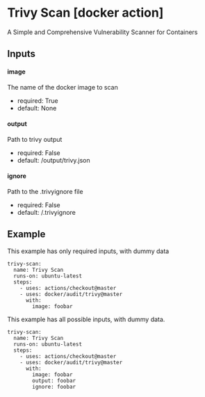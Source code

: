 # Trivy Scan [docker action]

A Simple and Comprehensive Vulnerability Scanner for Containers

## Inputs

#### image

The name of the docker image to scan

- required: True
- default: None

#### output

Path to trivy output

- required: False
- default: /output/trivy.json

#### ignore

Path to the .trivyignore file

- required: False
- default: /.trivyignore



## Example

This example has only required inputs, with dummy data

    trivy-scan:
      name: Trivy Scan
      runs-on: ubuntu-latest
      steps:
        - uses: actions/checkout@master
        - uses: docker/audit/trivy@master
          with:
            image: foobar



This example has all possible inputs, with dummy data.

    trivy-scan:
      name: Trivy Scan
      runs-on: ubuntu-latest
      steps:
        - uses: actions/checkout@master
        - uses: docker/audit/trivy@master
          with:
            image: foobar
            output: foobar
            ignore: foobar

